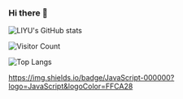 ### Hi there 👋

<!--
**LIyu2001/LIyu2001** is a ✨ _special_ ✨ repository because its `README.md` (this file) appears on your GitHub profile.

Here are some ideas to get you started:

- 🔭 I’m currently working on ...
- 🌱 I’m currently learning ...
- 👯 I’m looking to collaborate on ...
- 🤔 I’m looking for help with ...
- 💬 Ask me about ...
- 📫 How to reach me: ...
- 😄 Pronouns: ...
- ⚡ Fun fact: ...
-->

![LIYU's GitHub stats](https://github-readme-stats.vercel.app/api?username=LIyu2001&show_icons=true&theme=tokyonight)

![Visitor Count](https://profile-counter.glitch.me/LIyu2001/count.svg)

![Top Langs](https://github-readme-stats.vercel.app/api/top-langs/?username=LIyu2001&layout=compact&theme=tokyonight)


https://img.shields.io/badge/JavaScript-000000?logo=JavaScript&logoColor=FFCA28
